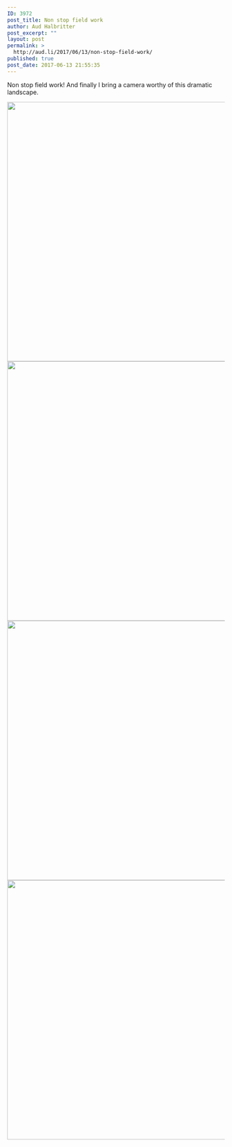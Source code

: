 ```yaml
---
ID: 3972
post_title: Non stop field work
author: Aud Halbritter
post_excerpt: ""
layout: post
permalink: >
  http://aud.li/2017/06/13/non-stop-field-work/
published: true
post_date: 2017-06-13 21:55:35
---
```

Non stop field work! And finally I bring a camera worthy of this dramatic landscape.

<a href="http://aud.li/wp-content/uploads/2017/06/MG_7362.jpg"><img class="alignnone size-large wp-image-3973" src="http://aud.li/wp-content/uploads/2017/06/MG_7362-1024x683.jpg" alt="" width="900" height="600" /></a> <a href="http://aud.li/wp-content/uploads/2017/06/MG_7356.jpg"><img class="alignnone size-large wp-image-3974" src="http://aud.li/wp-content/uploads/2017/06/MG_7356-1024x683.jpg" alt="" width="900" height="600" /></a> <a href="http://aud.li/wp-content/uploads/2017/06/MG_7357.jpg"><img class="alignnone size-large wp-image-3975" src="http://aud.li/wp-content/uploads/2017/06/MG_7357-1024x683.jpg" alt="" width="900" height="600" /></a> <a href="http://aud.li/wp-content/uploads/2017/06/MG_7360.jpg"><img class="alignnone size-large wp-image-3976" src="http://aud.li/wp-content/uploads/2017/06/MG_7360-1024x683.jpg" alt="" width="900" height="600" /></a>